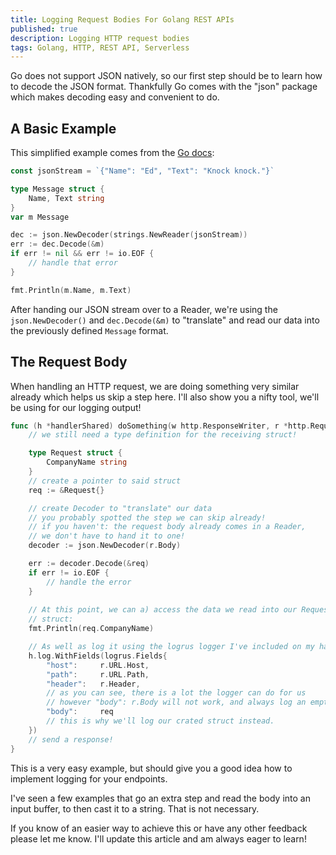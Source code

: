 ```yaml
---
title: Logging Request Bodies For Golang REST APIs
published: true
description: Logging HTTP request bodies
tags: Golang, HTTP, REST API, Serverless
---
```


Go does not support JSON natively, so our first step should be to learn how to decode the JSON format.
Thankfully Go comes with the "json" package which makes decoding easy and convenient to do.

## A Basic Example

This simplified example comes from the [Go docs](https://golang.org/pkg/encoding/json/#Decoder):

```Go
const jsonStream = `{"Name": "Ed", "Text": "Knock knock."}`

type Message struct {
    Name, Text string
}
var m Message

dec := json.NewDecoder(strings.NewReader(jsonStream))
err := dec.Decode(&m)
if err != nil && err != io.EOF {
    // handle that error
}

fmt.Println(m.Name, m.Text)

```
After handing our JSON stream over to a Reader, we're using the `json.NewDecoder()` and `dec.Decode(&m)` to "translate" and read our data into the previously defined `Message` format. 

## The Request Body

When handling an HTTP request, we are doing something very similar already which helps us skip a step here.
I'll also show you a nifty tool, we'll be using for our logging output!

```Go
func (h *handlerShared) doSomething(w http.ResponseWriter, r *http.Request) {
    // we still need a type definition for the receiving struct! 

    type Request struct {
        CompanyName string
    }
    // create a pointer to said struct
    req := &Request{}

    // create Decoder to "translate" our data
    // you probably spotted the step we can skip already!
    // if you haven't: the request body already comes in a Reader,
    // we don't have to hand it to one!
    decoder := json.NewDecoder(r.Body)

    err := decoder.Decode(&req)
    if err != io.EOF {
        // handle the error 
    }
    
    // At this point, we can a) access the data we read into our Request
    // struct: 
    fmt.Println(req.CompanyName)

    // As well as log it using the logrus logger I've included on my handlers                    
    h.log.WithFields(logrus.Fields{
        "host":     r.URL.Host,
        "path":     r.URL.Path,
        "header":   r.Header,
        // as you can see, there is a lot the logger can do for us
        // however "body": r.Body will not work, and always log an empty string!
        "body":     req
        // this is why we'll log our crated struct instead.
    })
    // send a response!
}

```

This is a very easy example, but should give you a good idea how to implement logging for your endpoints.

I've seen a few examples that go an extra step and read the body into an input buffer, to then cast it to a string. That is not necessary.

If you know of an easier way to achieve this or have any other feedback please let me know. I'll update this article and am always eager to learn!